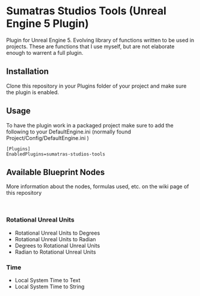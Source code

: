 # Sumatras Studios Tools (Unreal Engine 5 Plugin)
Plugin for Unreal Engine 5. Evolving library of functions written to be used in projects. These are functions that I use myself, but are not elaborate enough to warrent a full plugin. 


## Installation
Clone this repository in your Plugins folder of your project and make sure the plugin is enabled. 



## Usage

To have the plugin work in a packaged project make sure to add the following to your DefaultEngine.ini (normally found Project/Config/DefaultEngine.ini )

```
[Plugins]
EnabledPlugins=sumatras-studios-tools
```

## Available Blueprint Nodes

More information about the nodes, formulas used, etc. on the wiki page of this repository

</br>

### Rotational Unreal Units

- Rotational Unreal Units to Degrees
- Rotational Unreal Units to Radian
- Degrees to Rotational Unreal Units
- Radian to Rotational Unreal Units

### Time

- Local System Time to Text
- Local System Time to String



